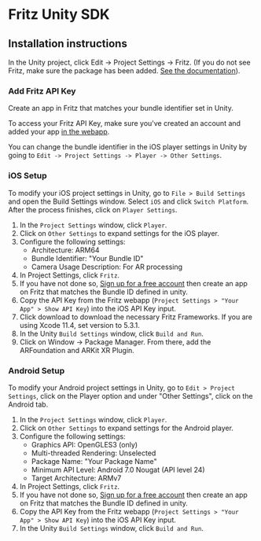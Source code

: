 ﻿# Fritz Unity SDK

## Installation instructions

In the Unity project, click Edit -> Project Settings -> Fritz. (If you do not see Fritz, make sure the package has been added. [See the documentation](https://docs.fritz.ai/develop/get-started/Unity.html)).

### Add Fritz API Key

Create an app in Fritz that matches your bundle identifier set in Unity.

To access your Fritz API Key, make sure you've created an account and added your app [in the webapp](https://app.fritz.ai/login).

You can change the bundle identifier in the iOS player settings in Unity by going to `Edit -> Project Settings -> Player -> Other Settings`.

### iOS Setup

To modify your iOS project settings in Unity, go to `File > Build Settings` and open the Build Settings window.
Select `iOS` and click `Switch Platform`. After the process finishes, click on `Player Settings`.

1. In the `Project Settings` window, click `Player`.
2. Click on `Other Settings` to expand settings for the iOS player.
3. Configure the following settings:
   - Architecture: ARM64
   - Bundle Identifier: "Your Bundle ID"
   - Camera Usage Description: For AR processing
4. In Project Settings, click `Fritz`.
5. If you have not done so, [Sign up for a free account](https://app.fritz.ai/register) then create an app on Fritz that matches the Bundle ID defined in unity.
6. Copy the API Key from the Fritz webapp (`Project Settings > "Your App" > Show API Key`) into the iOS API Key input.
7. Click download to download the necessary Fritz Frameworks. If you are using Xcode 11.4, set version to 5.3.1.
8. In the Unity `Build Settings` window, click `Build and Run`.
9. Click on Window -> Package Manager. From there, add the ARFoundation and ARKit XR Plugin.

### Android Setup

To modify your Android project settings in Unity, go to `Edit > Project Settings`, click on the Player option and under "Other Settings", click on the Android tab.

1.  In the `Project Settings` window, click `Player`.
2.  Click on `Other Settings` to expand settings for the Android player.
3.  Configure the following settings:
    - Graphics API: OpenGLES3 (only)
    - Multi-threaded Rendering: Unselected
    - Package Name: "Your Package Name"
    - Minimum API Level: Android 7.0 Nougat (API level 24)
    - Target Architecture: ARMv7
4.  In Project Settings, click `Fritz`.
5.  If you have not done so, [Sign up for a free account](https://app.fritz.ai/register) then create an app on Fritz that matches the Bundle ID defined in unity.
6.  Copy the API Key from the Fritz webapp (`Project Settings > "Your App" > Show API Key`) into the iOS API Key input.
7.  In the Unity `Build Settings` window, click `Build and Run`.
